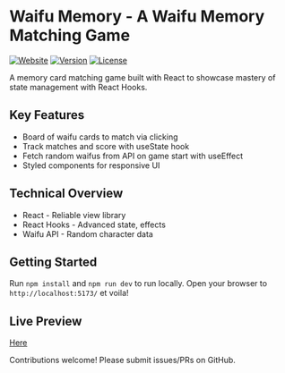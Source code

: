 # Waifu Memory - A Waifu Memory Matching Game

[![Website](https://img.shields.io/website-up-down-green-red/https/waifu-memory.app.svg)](https://waifu-memory.app)
[![Version](https://img.shields.io/badge/version-1.0.0-blue.svg)]() 
[![License](https://img.shields.io/badge/license-MIT-blue.svg)](LICENSE)

A memory card matching game built with React to showcase mastery of state management with React Hooks.

## Key Features

- Board of waifu cards to match via clicking
- Track matches and score with useState hook 
- Fetch random waifus from API on game start with useEffect
- Styled components for responsive UI

## Technical Overview

- React - Reliable view library
- React Hooks - Advanced state, effects 
- Waifu API - Random character data
  
## Getting Started

Run `npm install` and `npm run dev` to run locally. Open your browser to ` http://localhost:5173/` et voila!

## Live Preview

[Here](https://waifu-memory-card.vercel.app/)

Contributions welcome! Please submit issues/PRs on GitHub.